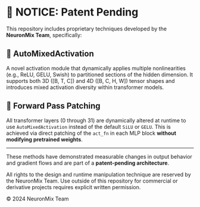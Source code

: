 
# 📣 NOTICE: Patent Pending

This repository includes proprietary techniques developed by the **NeuronMix Team**, specifically:

## 🔧 AutoMixedActivation

A novel activation module that dynamically applies multiple nonlinearities (e.g., ReLU, GELU, Swish) to partitioned sections of the hidden dimension. It supports both 3D ([B, T, C]) and 4D ([B, C, H, W]) tensor shapes and introduces mixed activation diversity within transformer models.

## 🧠 Forward Pass Patching

All transformer layers (0 through 31) are dynamically altered at runtime to use `AutoMixedActivation` instead of the default `SiLU` or `GELU`. This is achieved via direct patching of the `act_fn` in each MLP block **without modifying pretrained weights**.

---

These methods have demonstrated measurable changes in output behavior and gradient flows and are part of a **patent-pending architecture**.

All rights to the design and runtime manipulation technique are reserved by the NeuronMix Team. Use outside of this repository for commercial or derivative projects requires explicit written permission.

© 2024 NeuronMix Team

